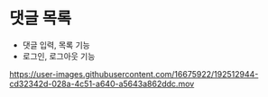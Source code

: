 # 댓글 목록
- 댓글 입력, 목록 기능
- 로그인, 로그아웃 기능

https://user-images.githubusercontent.com/16675922/192512944-cd32342d-028a-4c51-a640-a5643a862ddc.mov
